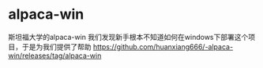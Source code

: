 # alpaca-win
斯坦福大学的alpaca-win 我们发现新手根本不知道如何在windows下部署这个项目，于是为我们提供了帮助
https://github.com/huanxiang666/-alpaca-win/releases/tag/alpaca-win
